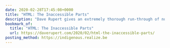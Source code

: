 ```yaml
---
date: 2020-02-28T17:45:08+0000
title: "HTML: The Inaccessible Parts"
description: "Dave Rupert gives an extremely thorough run-through of numerous gotchas to do with writing HTML you might think is accessible, but isn't quite what it seems."
bookmark_of:
  title: "HTML: The Inaccessible Parts"
  url: https://daverupert.com/2020/02/html-the-inaccessible-parts/
posting_method: https://indigenous.realize.be
---
```

